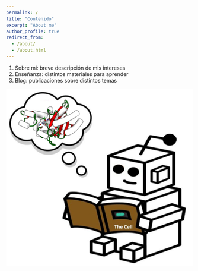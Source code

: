 ```yaml
---
permalink: /
title: "Contenido"
excerpt: "About me"
author_profile: true
redirect_from: 
  - /about/
  - /about.html
---
```

1. Sobre mi: breve descripción de mis intereses
2. Enseñanza: distintos materiales para aprender
3. Blog: publicaciones sobre distintos temas

![robot](/images/gama_robot_learning2.png)

